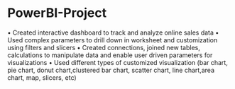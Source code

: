 # PowerBI-Project

• Created interactive dashboard to track and analyze online sales data
• Used complex parameters to drill down in worksheet and customization using filters and slicers
• Created connections, joined new tables, calculations to manipulate data and enable user driven parameters for visualizations
• Used different types of customized visualization (bar chart, pie chart, donut chart,clustered bar chart, scatter chart, line chart,area chart, map, slicers, etc)
